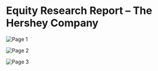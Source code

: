 # Equity Research Report – The Hershey Company
![Page 1](https://github.com/coolnikitav/nikitas-notebook/assets/30304422/86da2a56-a043-43e2-9993-587a7b7199b1)

![Page 2](https://github.com/coolnikitav/nikitas-notebook/assets/30304422/6c0a2b9e-2999-4f04-97dd-b57c694b6249)

![Page 3](https://github.com/coolnikitav/nikitas-notebook/assets/30304422/14b401c1-cf14-4808-8f7b-99d8d33f5f8a)
